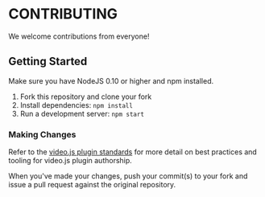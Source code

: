 # CONTRIBUTING

We welcome contributions from everyone!

## Getting Started

Make sure you have NodeJS 0.10 or higher and npm installed.

1. Fork this repository and clone your fork
1. Install dependencies: `npm install`
1. Run a development server: `npm start`

### Making Changes

Refer to the [video.js plugin standards][standards] for more detail on best practices and tooling for video.js plugin authorship.

When you've made your changes, push your commit(s) to your fork and issue a pull request against the original repository.


[standards]: https://github.com/videojs/generator-videojs-plugin/docs/standards.md
